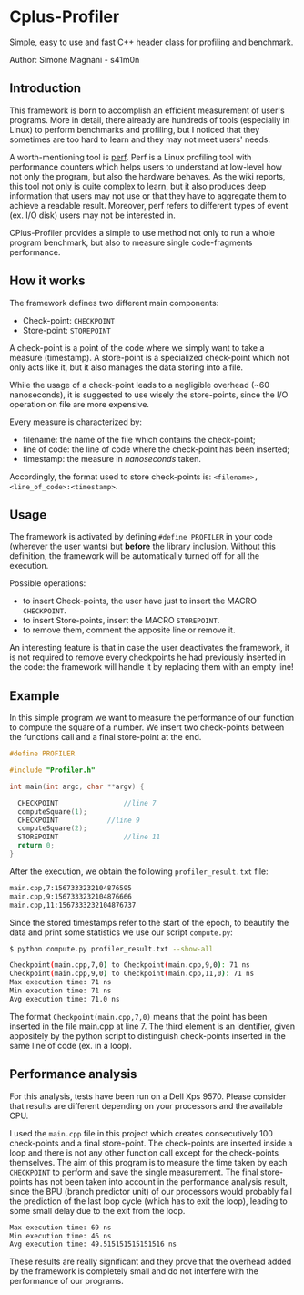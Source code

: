 

# Cplus-Profiler
Simple, easy to use and fast C++ header class for profiling and benchmark.

Author: Simone Magnani - s41m0n

## Introduction

This framework is born to accomplish an efficient measurement of user's programs. More in detail, there already are hundreds of tools (especially in Linux) to perform benchmarks and profiling, but I noticed that they sometimes are too hard to learn and they may not meet users' needs.

A worth-mentioning tool is [perf](https://perf.wiki.kernel.org/index.php/Main_Page). Perf is a Linux profiling tool with performance counters which helps users to understand at low-level how not only the program, but also the hardware behaves. As the wiki reports, this tool not only is quite complex to learn, but it also produces deep information that users may not use or that they have to aggregate them to achieve a readable result. Moreover, perf refers to different types of event (ex. I/O disk) users may not be interested in.

CPlus-Profiler provides a simple to use method not only to run a whole program benchmark, but also to measure single code-fragments performance.

## How it works

The framework defines two different main components:

* Check-point: `CHECKPOINT`
* Store-point: `STOREPOINT`

A check-point is a point of the code where we simply want to take a measure (timestamp).
A store-point is a specialized check-point which not only acts like it, but it also manages the data storing into a file.

While the usage of a check-point leads to a negligible overhead (\~60 nanoseconds), it is suggested to use wisely the store-points, since the I/O operation on file are more expensive.

Every measure is characterized by:

* filename: the name of the file which contains the check-point;
* line of code: the line of code where the check-point has been inserted;
* timestamp: the measure in *nanoseconds* taken.

Accordingly, the format used to store check-points is: `<filename>,<line_of_code>:<timestamp>`.

## Usage

The framework is activated by defining `#define PROFILER` in your code (wherever the user wants) but **before** the library inclusion. Without this definition, the framework will be automatically turned off for all the execution.

Possible operations:
* to insert Check-points, the user have just to insert the MACRO `CHECKPOINT`.
* to insert Store-points, insert the MACRO `STOREPOINT`.
* to remove them, comment the apposite line or remove it.

An interesting feature is that in case the user deactivates the framework, it is not required to remove every checkpoints he had previously inserted in the code: the framework will handle it by replacing them with an empty line!

## Example 

In this simple program we want to measure the performance of our function to compute the square of a number. We insert two check-points between the functions call and a final store-point at the end.

```c++
#define PROFILER

#include "Profiler.h"

int main(int argc, char **argv) {

  CHECKPOINT 				//line 7
  computeSquare(1);
  CHECKPOINT   			//line 9
  computeSquare(2);
  STOREPOINT 				//line 11
  return 0;
}
```

After the execution, we obtain the following `profiler_result.txt` file:

```txt
main.cpp,7:1567333232104876595
main.cpp,9:1567333232104876666
main.cpp,11:1567333232104876737
```

Since the stored timestamps refer to the start of the epoch, to beautify the data and print some statistics we use our script `compute.py`:

```bash
$ python compute.py profiler_result.txt --show-all

Checkpoint(main.cpp,7,0) to Checkpoint(main.cpp,9,0): 71 ns
Checkpoint(main.cpp,9,0) to Checkpoint(main.cpp,11,0): 71 ns
Max execution time: 71 ns
Min execution time: 71 ns
Avg execution time: 71.0 ns
```

The format `Checkpoint(main.cpp,7,0)` means that the point has been inserted in the file main.cpp at line 7. The third element is an identifier, given appositely by the python script to distinguish check-points inserted in the same line of code (ex. in a loop).

## Performance analysis

For this analysis, tests have been run on a Dell Xps 9570. Please consider that results are different depending on your processors and the available CPU.

I used the `main.cpp` file in this project which creates consecutively 100 check-points and a final store-point. The check-points are inserted inside a loop and there is not any other function call except for the check-points themselves. The aim of this program is to measure the time taken by each `CHECKPOINT` to perform and save the single measurement. The final store-points has not been taken into account in the performance analysis result, since the BPU (branch predictor unit) of our processors would probably fail the prediction of the last loop cycle (which has to exit the loop), leading to some small delay due to the exit from the loop.

```bash
Max execution time: 69 ns
Min execution time: 46 ns
Avg execution time: 49.515151515151516 ns
```

These results are really significant and they prove that the overhead added by the framework is completely small and do not interfere with the performance of our programs.
